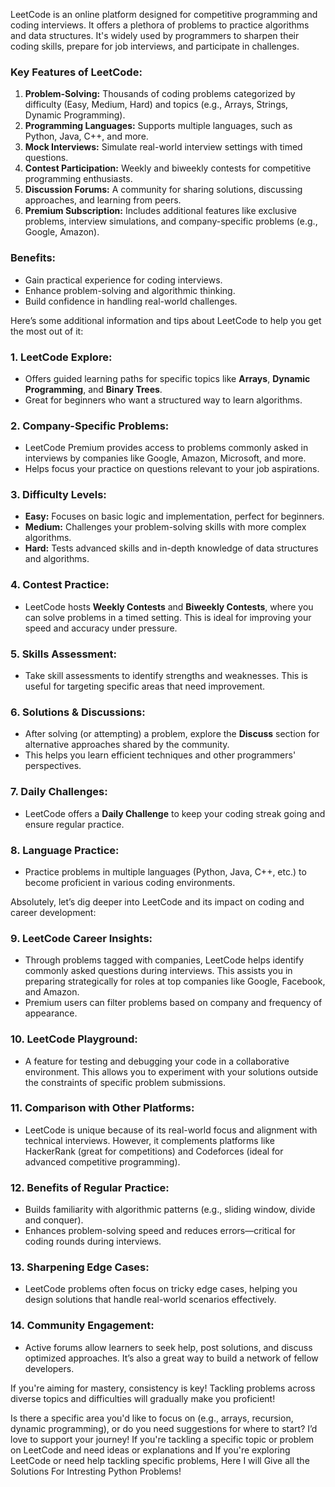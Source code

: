 LeetCode is an online platform designed for competitive programming and coding interviews. It offers a plethora of problems to practice algorithms and data structures. It's widely used by programmers to sharpen their coding skills, prepare for job interviews, and participate in challenges.

### Key Features of LeetCode:
1. **Problem-Solving:** Thousands of coding problems categorized by difficulty (Easy, Medium, Hard) and topics (e.g., Arrays, Strings, Dynamic Programming).
2. **Programming Languages:** Supports multiple languages, such as Python, Java, C++, and more.
3. **Mock Interviews:** Simulate real-world interview settings with timed questions.
4. **Contest Participation:** Weekly and biweekly contests for competitive programming enthusiasts.
5. **Discussion Forums:** A community for sharing solutions, discussing approaches, and learning from peers.
6. **Premium Subscription:** Includes additional features like exclusive problems, interview simulations, and company-specific problems (e.g., Google, Amazon).

### Benefits:
- Gain practical experience for coding interviews.
- Enhance problem-solving and algorithmic thinking.
- Build confidence in handling real-world challenges.

Here’s some additional information and tips about LeetCode to help you get the most out of it:

### 1. **LeetCode Explore:**
   - Offers guided learning paths for specific topics like **Arrays**, **Dynamic Programming**, and **Binary Trees**.
   - Great for beginners who want a structured way to learn algorithms.

### 2. **Company-Specific Problems:**
   - LeetCode Premium provides access to problems commonly asked in interviews by companies like Google, Amazon, Microsoft, and more.
   - Helps focus your practice on questions relevant to your job aspirations.

### 3. **Difficulty Levels:**
   - **Easy:** Focuses on basic logic and implementation, perfect for beginners.
   - **Medium:** Challenges your problem-solving skills with more complex algorithms.
   - **Hard:** Tests advanced skills and in-depth knowledge of data structures and algorithms.

### 4. **Contest Practice:**
   - LeetCode hosts **Weekly Contests** and **Biweekly Contests**, where you can solve problems in a timed setting. This is ideal for improving your speed and accuracy under pressure.

### 5. **Skills Assessment:**
   - Take skill assessments to identify strengths and weaknesses. This is useful for targeting specific areas that need improvement.

### 6. **Solutions & Discussions:**
   - After solving (or attempting) a problem, explore the **Discuss** section for alternative approaches shared by the community.
   - This helps you learn efficient techniques and other programmers' perspectives.

### 7. **Daily Challenges:**
   - LeetCode offers a **Daily Challenge** to keep your coding streak going and ensure regular practice.

### 8. **Language Practice:**
   - Practice problems in multiple languages (Python, Java, C++, etc.) to become proficient in various coding environments.

Absolutely, let’s dig deeper into LeetCode and its impact on coding and career development:

### 9. **LeetCode Career Insights:**
   - Through problems tagged with companies, LeetCode helps identify commonly asked questions during interviews. This assists you in preparing strategically for roles at top companies like Google, Facebook, and Amazon.
   - Premium users can filter problems based on company and frequency of appearance.

### 10. **LeetCode Playground:**
   - A feature for testing and debugging your code in a collaborative environment. This allows you to experiment with your solutions outside the constraints of specific problem submissions.

### 11. **Comparison with Other Platforms:**
   - LeetCode is unique because of its real-world focus and alignment with technical interviews. However, it complements platforms like HackerRank (great for competitions) and Codeforces (ideal for advanced competitive programming).

### 12. **Benefits of Regular Practice:**
   - Builds familiarity with algorithmic patterns (e.g., sliding window, divide and conquer).
   - Enhances problem-solving speed and reduces errors—critical for coding rounds during interviews.

### 13. **Sharpening Edge Cases:**
   - LeetCode problems often focus on tricky edge cases, helping you design solutions that handle real-world scenarios effectively.

### 14. **Community Engagement:**
   - Active forums allow learners to seek help, post solutions, and discuss optimized approaches. It’s also a great way to build a network of fellow developers.

If you're aiming for mastery, consistency is key! Tackling problems across diverse topics and difficulties will gradually make you proficient!

Is there a specific area you'd like to focus on (e.g., arrays, recursion, dynamic programming), or do you need suggestions for where to start? I’d love to support your journey!
If you're tackling a specific topic or problem on LeetCode and need ideas or explanations and If you're exploring LeetCode or need help tackling specific problems,
Here I will Give all the Solutions For Intresting Python Problems!

